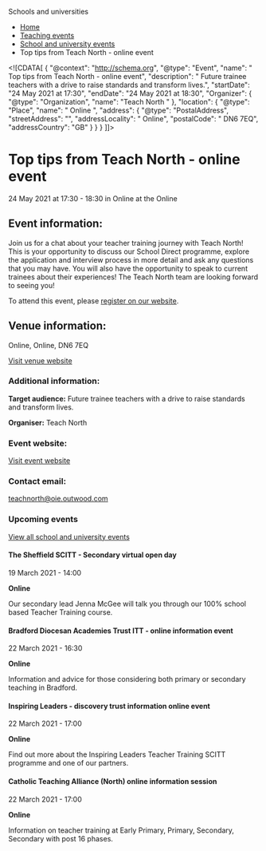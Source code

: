 Schools and universities

*   [Home](/)
*   [Teaching events](/teaching-events)
*   [School and university events](/teaching-events/training-provider-events)
*   Top tips from Teach North - online event

<!\[CDATA\[ { "@context": "http://schema.org", "@type": "Event", "name": " Top tips from Teach North - online event", "description": " Future trainee teachers with a drive to raise standards and transform lives.", "startDate": "24 May 2021 at 17:30", "endDate": "24 May 2021 at 18:30", "Organizer": { "@type": "Organization", "name": "Teach North " }, "location": { "@type": "Place", "name": " Online ", "address": { "@type": "PostalAddress", "streetAddress": "", "addressLocality": " Online", "postalCode": " DN6 7EQ", "addressCountry": "GB" } } } \]\]>

Top tips from Teach North - online event
========================================

24 May 2021 at 17:30 - 18:30 in Online at the Online

Event information:
------------------

Join us for a chat about your teacher training journey with Teach North! This is your opportunity to discuss our School Direct programme, explore the application and interview process in more detail and ask any questions that you may have. You will also have the opportunity to speak to current trainees about their experiences! The Teach North team are looking forward to seeing you!

To attend this event, please [register on our website](https://teachnorth.com/information-events).

Venue information:
------------------

Online, Online, DN6 7EQ

[Visit venue website](https://teachnorth.com/ "Online")

### Additional information:

**Target audience:** Future trainee teachers with a drive to raise standards and transform lives.

**Organiser:** Teach North

### Event website:

[Visit event website](https://teachnorth.com/information-events)

### Contact email:

[teachnorth@oie.outwood.com](mailto:teachnorth@oie.outwood.com)

### Upcoming events

[View all school and university events](/teaching-events/training-provider-events)

[](/teaching-events/training-provider-events/210319-the-sheffield-scitt-secondary-virtual-open-day)

#### The Sheffield SCITT - Secondary virtual open day

19 March 2021 - 14:00

**Online**

Our secondary lead Jenna McGee will talk you through our 100% school based Teacher Training course.

[](/teaching-events/training-provider-events/210322-bradford-diocesan-academies-trust-itt-online-information-event)

#### Bradford Diocesan Academies Trust ITT - online information event

22 March 2021 - 16:30

**Online**

Information and advice for those considering both primary or secondary teaching in Bradford.

[](/teaching-events/training-provider-events/210322-inspiring-leaders-discovery-trust-information-online-event)

#### Inspiring Leaders - discovery trust information online event

22 March 2021 - 17:00

**Online**

Find out more about the Inspiring Leaders Teacher Training SCITT programme and one of our partners.

[](/teaching-events/training-provider-events/210322-catholic-teaching-alliance-north-online-information-session)

#### Catholic Teaching Alliance (North) online information session

22 March 2021 - 17:00

**Online**

Information on teacher training at Early Primary, Primary, Secondary, Secondary with post 16 phases.
